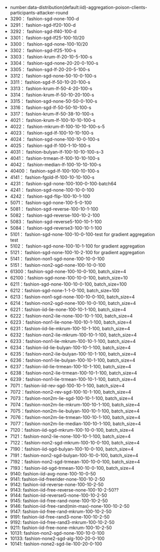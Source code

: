 - number:data-distribution(default:iid)-aggregation-poison-clients-participants-attacker-round
- 3290： fashion-sgd-none-100-d
- 3291： fashion-sgd-lf20-100-d
- 3292： fashion-sgd-lf40-100-d
- 3301： fashion-sgd-lf25-100-10/20
- 3300： fashion-sgd-none-100-10/20
- 3302： fashion-sgd-lf25-100-s
- 3303： fashion-krum-lf-20-10-5-100-s
- 3304： fashion-sgd-none-20-20-0-100-s
- 3305： fashion-sgd-lf-20-20-5-100-s
- 3312： fashion-sgd-none-50-10-0-100-s
- 3311： fashion-sgd-lf-50-10-20-100-s
- 3313： fashion-krum-lf-50-4-20-100-s
- 3314： fashion-krum-lf-50-10-20-100-s
- 3315： fashion-sgd-none-50-50-0-100-s
- 3316： fashion-sgd-lf-50-50-10-100-s
- 3317： fashion-krum-lf-50-38-10-100-s
- 4021： fashion-krum-lf-100-10-10-100-s
- 4022： fashion-mkrum-lf-100-10-10-100-s-5
- 4023： fashion-sgd-lf-100-10-10-100-s
- 4024： fashion-sgd-none-100-10-0-100-s
- 4025： fashion-sgd-lf-100-1-10-100-s
- 4031： fashion-bulyan-lf-100-10-10-100-s-3
- 4041： fashion-trmean-lf-100-10-10-100-s
- 4042： fashion-median-lf-100-10-10-100-s
- 40400： fashion-sgd-lf-100-100-10-100-s
- 4141： fashion-fgold-lf-100-10-10-100-s
- 4231： fashion-sgd-none-100-100-0-100-batch64
- 4241： fashion-sgd-none-100-10-0-100
- 4242： fashion-sgd-flip-100-10-1-100
- 5071： fashion-sgd-none-100-5-0-100
- 5081： fashion-sgd-reverse-100-10-1-100
- 5082： fashion-sgd-reverse-100-10-2-100
- 5083： fashion-sgd-reverse5-100-10-1-100
- 5084： fashion-sgd-reverse3-100-10-1-100
- 5101： fashion-sgd-none-100-10-0-100-test for gradient aggregation test
- 5102： fashion-sgd-none-100-10-1-100 for gradient aggregation
- 5121： fashion-sgd-none-100-10-2-100 for gradient aggregation
- 5141： fashion-non1-sgd-none-100-10-0-100
- 5151： fashion-non2-sgd-none-100-10-0-100
- 61300：fashion-sgd-none-100-10-0-100, batch_size=4
- 62100：fashion-sgd-none-100-10-0-100, batch_size=10
- 6211：fashion-sgd-none-100-10-0-100, batch_size=100
- 6212：fashion-sgd-none-1-1-0-100, batch_size=100
- 6213：fashion-non1-sgd-none-100-10-0-100, batch_size=4
- 6214：fashion-non2-sgd-none-100-10-0-100, batch_size=4
- 6221：fashion-iid-lie-none-100-10-1-100, batch_size=4
- 6222：fashion-non2-lie-none-100-10-1-100, batch_size=4
- 6223：fashion-non1-lie-none-100-10-1-100, batch_size=4
- 6231：fashion-iid-lie-mkrum-100-10-1-100, batch_size=4
- 6232：fashion-non2-lie-mkrum-100-10-1-100, batch_size=4
- 6233：fashion-non1-lie-mkrum-100-10-1-100, batch_size=4
- 6234：fashion-iid-lie-bulyan-100-10-1-100, batch_size=4
- 6235：fashion-non2-lie-bulyan-100-10-1-100, batch_size=4
- 6236：fashion-non1-lie-bulyan-100-10-1-100, batch_size=4
- 6237：fashion-iid-lie-trmean-100-10-1-100, batch_size=4
- 6238：fashion-non2-lie-trmean-100-10-1-100, batch_size=4
- 6239：fashion-non1-lie-trmean-100-10-1-100, batch_size=4
- 7071：fashion-iid-rev-sgd-100-10-1-100, batch_size=4
- 7072：fashion-non2-rev-sgd-100-10-1-100, batch_size=4
- 7073：fashion-non2m-lie-sgd-100-10-1-100, batch_size=4
- 7074：fashion-non2m-lie-mkrum-100-10-1-100, batch_size=4
- 7075：fashion-non2m-lie-bulyan-100-10-1-100, batch_size=4
- 7076：fashion-non2m-lie-trmean-100-10-1-100, batch_size=4
- 7077：fashion-non2m-lie-median-100-10-1-100, batch_size=4
- 7120：fashion-iid-sgd-mkrum-100-10-0-100, batch_size=4
- 7121：fashion-non2-lie-none-100-10-1-100, batch_size=4
- 7122：fashion-non2-sgd-mkrum-100-10-0-100, batch_size=4
- 7190：fashion-iid-sgd-bulyan-100-10-0-100, batch_size=4
- 7191：fashion-non2-sgd-bulyan-100-10-0-100, batch_size=4
- 7192：fashion-non2-sgd-trmean-100-10-0-100, batch_size=4
- 7193：fashion-iid-sgd-trmean-100-10-0-100, batch_size=4
- 9140: fashion-iid-avg-none-100-10-0-50
- 9141: fashion-iid-freerider-none-100-10-2-50
- 9142: fashion-iid-reverse-none-100-10-2-50
- 9143: fashion-iid-free-reverse-none-100-10-2-50??
- 9144: fashion-iid-reverseG-none-100-10-2-50
- 9145: fashion-iid-free-rand-none-100-10-2-50
- 9146: fashion-iid-free-rand(min-max)-none-100-10-2-50
- 9147: fashion-iid-free-rand-mkrum-100-10-2-50
- 9191: fashion-iid-free-rand3-none-100-10-2-50
- 9192: fashion-iid-free-rand3-mkrum-100-10-2-50
- 9211: fashion-iid-free-none-mkrum-100-10-2-50
- 10131: fashion-non2-sgd-none-100-10-0-100
- 10133: fashion-none2-sgd-alg-100-20-0-100
- 10141: fashion-none2-sgd-lie-100-20-0-100






